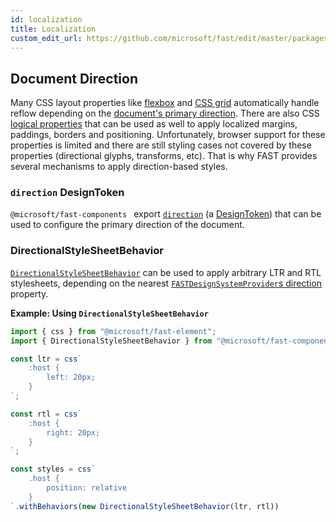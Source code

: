 ```yaml
---
id: localization
title: Localization
custom_edit_url: https://github.com/microsoft/fast/edit/master/packages/web-components/fast-components/docs/design/localization.md
---
```


## Document Direction
Many CSS layout properties like [flexbox](https://developer.mozilla.org/en-US/docs/Web/CSS/CSS_Flexible_Box_Layout/Basic_Concepts_of_Flexbox) and [CSS grid](https://developer.mozilla.org/en-US/docs/Web/CSS/CSS_Grid_Layout/Basic_Concepts_of_Grid_Layout) automatically handle reflow depending on the [document's primary direction](https://www.w3.org/International/questions/qa-html-dir). There are also CSS [logical properties](https://developer.mozilla.org/en-US/docs/Web/CSS/CSS_Logical_Properties/Basic_concepts) that can be used as well to apply localized margins, paddings, borders and positioning. Unfortunately, browser support for these properties is limited and there are still styling cases not covered by these properties (directional glyphs, transforms, etc). That is why FAST provides several mechanisms to apply direction-based styles.

### `direction` DesignToken 
`@microsoft/fast-components ` export [`direction`](/docs/api/fast-components.direction) (a [DesignToken](/docs/api/fast-foundation.designtoken)) that can be used to configure the primary direction of the document.

### DirectionalStyleSheetBehavior
[`DirectionalStyleSheetBehavior`](/docs/api/fast-components.directionalstylesheetbehavior) can be used to apply arbitrary LTR and RTL stylesheets, depending on the nearest [`FASTDesignSystemProvider`s direction](/docs/api/fast-components.fastdesignsystemprovider) property.

**Example: Using `DirectionalStyleSheetBehavior`**
```ts
import { css } from "@microsoft/fast-element";
import { DirectionalStyleSheetBehavior } from "@microsoft/fast-components";

const ltr = css`
    :host {
        left: 20px;
    }
`;

const rtl = css`
    :host {
        right: 20px;
    }
`;

const styles = css`
    .host {
        position: relative
    }
`.withBehaviors(new DirectionalStyleSheetBehavior(ltr, rtl))
```
